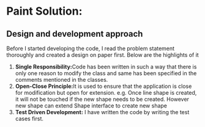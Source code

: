 # Paint Solution:

## Design and development approach
Before I started developing the code, I read the problem statement thoroughly and created a design on paper first.
Below are the highlights of it

<ol>
<li><b>Single Responsibility:</b>Code has been written in such a way that there is only one reason to modify the class and same has been specified in the comments mentioned in the classes.</li>
<li><b>Open-Close Principle:</b>It is used to ensure that the application is close for modification but open for extension. e.g. Once line shape is created, it will not be touched if the new shape needs to be created. However new shape can extend Shape interface to create new shape</li>
<li><b>Test Driven Development:</b> I have written the code by writing the test cases first.</li>
</ol>
